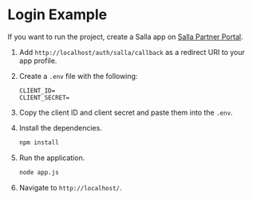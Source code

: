 # Login Example

If you want to run the project, create a Salla app on [Salla Partner Portal](https://salla.partners/login).

1. Add `http://localhost/auth/salla/callback` as a redirect URI to your app profile.
1. Create a `.env` file with the following:

   ```
   CLIENT_ID=
   CLIENT_SECRET=
   ```

1. Copy the client ID and client secret and paste them into the `.env`.
1. Install the dependencies.

   ```sh
   npm install
   ```

1. Run the application.

   ```sh
   node app.js
   ```

1. Navigate to `http://localhost/`.
